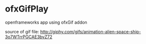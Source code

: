 # ofxGifPlay
openframeworks app using ofxGif addon

source of gif file:
http://giphy.com/gifs/animation-alien-space-ship-3o7WTrrPGCAE3bvZ72
